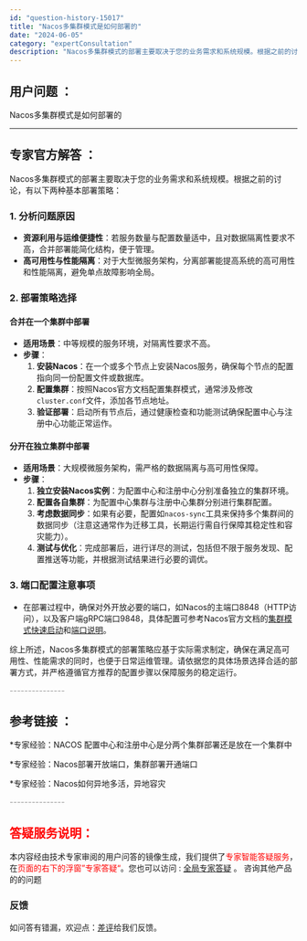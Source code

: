 ```yaml
---
id: "question-history-15017"
title: "Nacos多集群模式是如何部署的"
date: "2024-06-05"
category: "expertConsultation"
description: "Nacos多集群模式的部署主要取决于您的业务需求和系统规模。根据之前的讨论，有以下两种基本部署策略：### 1. 分析问题原因- **资源利用与运维便捷性**：若服务数量与配置数量适中，且对数据隔离性要求不高，合并部署能简化结构，便于管理。- **高可用性与性能隔离**：对于大型微服务架构，分离部署"
---
```


## 用户问题 ： 
 Nacos多集群模式是如何部署的  

---------------
## 专家官方解答 ：

Nacos多集群模式的部署主要取决于您的业务需求和系统规模。根据之前的讨论，有以下两种基本部署策略：

### 1. 分析问题原因
- **资源利用与运维便捷性**：若服务数量与配置数量适中，且对数据隔离性要求不高，合并部署能简化结构，便于管理。
- **高可用性与性能隔离**：对于大型微服务架构，分离部署能提高系统的高可用性和性能隔离，避免单点故障影响全局。

### 2. 部署策略选择
#### 合并在一个集群中部署
- **适用场景**：中等规模的服务环境，对隔离性要求不高。
- **步骤**：
  1. **安装Nacos**：在一个或多个节点上安装Nacos服务，确保每个节点的配置指向同一份配置文件或数据库。
  2. **配置集群**：按照Nacos官方文档配置集群模式，通常涉及修改`cluster.conf`文件，添加各节点地址。
  3. **验证部署**：启动所有节点后，通过健康检查和功能测试确保配置中心与注册中心功能正常运作。

#### 分开在独立集群中部署
- **适用场景**：大规模微服务架构，需严格的数据隔离与高可用性保障。
- **步骤**：
  1. **独立安装Nacos实例**：为配置中心和注册中心分别准备独立的集群环境。
  2. **配置各自集群**：为配置中心集群与注册中心集群分别进行集群配置。
  3. **考虑数据同步**：如果有必要，配置如`nacos-sync`工具来保持多个集群间的数据同步（注意这通常作为迁移工具，长期运行需自行保障其稳定性和容灾能力）。
  4. **测试与优化**：完成部署后，进行详尽的测试，包括但不限于服务发现、配置推送等功能，并根据测试结果进行必要的调优。

### 3. 端口配置注意事项
- 在部署过程中，确保对外开放必要的端口，如Nacos的主端口8848（HTTP访问），以及客户端gRPC端口9848，具体配置可参考Nacos官方文档的[集群模式快速启动](https://nacos.io/docs/latest/guide/admin/cluster-mode-quick-start/)和[端口说明](https://nacos.io/docs/latest/upgrading/200-compatibility/)。

综上所述，Nacos多集群模式的部署策略应基于实际需求制定，确保在满足高可用性、性能需求的同时，也便于日常运维管理。请依据您的具体场景选择合适的部署方式，并严格遵循官方推荐的配置步骤以保障服务的稳定运行。


<font color="#949494">---------------</font> 


## 参考链接 ：

*专家经验：NACOS 配置中心和注册中心是分两个集群部署还是放在一个集群中 
 
 *专家经验：Nacos部署开放端口，集群部署开通端口 
 
 *专家经验：Nacos如何异地多活，异地容灾 


 <font color="#949494">---------------</font> 
 


## <font color="#FF0000">答疑服务说明：</font> 

本内容经由技术专家审阅的用户问答的镜像生成，我们提供了<font color="#FF0000">专家智能答疑服务</font>，在<font color="#FF0000">页面的右下的浮窗”专家答疑“</font>。您也可以访问 : [全局专家答疑](https://answer.opensource.alibaba.com/docs/intro) 。 咨询其他产品的的问题

### 反馈
如问答有错漏，欢迎点：[差评](https://ai.nacos.io/user/feedbackByEnhancerGradePOJOID?enhancerGradePOJOId=15070)给我们反馈。
